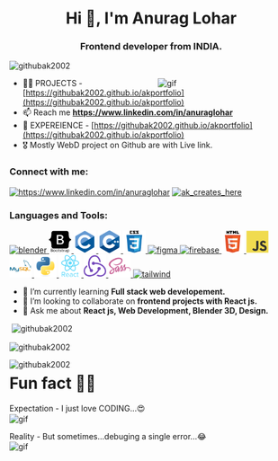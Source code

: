 # <h1 align="center">Hi 👋, I'm Anurag Lohar</h1>
<h3 align="center">Frontend developer from INDIA.</h3>

<p align="left"> <img src="https://komarev.com/ghpvc/?username=githubak2002&label=Profile%20views&color=0e75b6&style=flat" alt="githubak2002" /> </p>

<a href="https://githubak2002.github.io/akportfolio" > 
<img align="right" alt="gif" width="240" src="https://media3.giphy.com/media/qgQUggAC3Pfv687qPC/200.gif?cid=ecf05e47v1kraimdb4zy0ui34inhlaupqlf4yhhcpgokxoa2&ep=v1_gifs_search&rid=200.gif&ct=g">
<a/>


- 👨‍💻 PROJECTS - [https://githubak2002.github.io/akportfolio](https://githubak2002.github.io/akportfolio)
- 📫 Reach me **https://www.linkedin.com/in/anuraglohar**
- 📄 EXPEREIENCE - [https://githubak2002.github.io/akportfolio](https://githubak2002.github.io/akportfolio)
- 🎖️ Mostly WebD project on Github are with Live link. <br>

<h3 align="left">Connect with me:</h3>
<p align="left">
<a href="https://linkedin.com/in/https://www.linkedin.com/in/anuraglohar" target="blank"><img align="center" src="https://raw.githubusercontent.com/rahuldkjain/github-profile-readme-generator/master/src/images/icons/Social/linked-in-alt.svg" alt="https://www.linkedin.com/in/anuraglohar" height="30" width="40" /></a>
<a href="https://instagram.com/ak_creates_here" target="blank"><img align="center" src="https://raw.githubusercontent.com/rahuldkjain/github-profile-readme-generator/master/src/images/icons/Social/instagram.svg" alt="ak_creates_here" height="30" width="40" /></a>
</p>



<h3 align="left">Languages and Tools:</h3>
<p align="left"> <a href="https://www.blender.org/" target="_blank" rel="noreferrer"> <img src="https://download.blender.org/branding/community/blender_community_badge_white.svg" alt="blender" width="40" height="40"/> </a> <a href="https://getbootstrap.com" target="_blank" rel="noreferrer"> <img src="https://raw.githubusercontent.com/devicons/devicon/master/icons/bootstrap/bootstrap-plain-wordmark.svg" alt="bootstrap" width="40" height="40"/> </a> <a href="https://www.cprogramming.com/" target="_blank" rel="noreferrer"> <img src="https://raw.githubusercontent.com/devicons/devicon/master/icons/c/c-original.svg" alt="c" width="40" height="40"/> </a> <a href="https://www.w3schools.com/cpp/" target="_blank" rel="noreferrer"> <img src="https://raw.githubusercontent.com/devicons/devicon/master/icons/cplusplus/cplusplus-original.svg" alt="cplusplus" width="40" height="40"/> </a> <a href="https://www.w3schools.com/css/" target="_blank" rel="noreferrer"> <img src="https://raw.githubusercontent.com/devicons/devicon/master/icons/css3/css3-original-wordmark.svg" alt="css3" width="40" height="40"/> </a> <a href="https://www.figma.com/" target="_blank" rel="noreferrer"> <img src="https://www.vectorlogo.zone/logos/figma/figma-icon.svg" alt="figma" width="40" height="40"/> </a> <a href="https://firebase.google.com/" target="_blank" rel="noreferrer"> <img src="https://www.vectorlogo.zone/logos/firebase/firebase-icon.svg" alt="firebase" width="40" height="40"/> </a> <a href="https://www.w3.org/html/" target="_blank" rel="noreferrer"> <img src="https://raw.githubusercontent.com/devicons/devicon/master/icons/html5/html5-original-wordmark.svg" alt="html5" width="40" height="40"/> </a> <a href="https://developer.mozilla.org/en-US/docs/Web/JavaScript" target="_blank" rel="noreferrer"> <img src="https://raw.githubusercontent.com/devicons/devicon/master/icons/javascript/javascript-original.svg" alt="javascript" width="40" height="40"/> </a> <a href="https://www.mysql.com/" target="_blank" rel="noreferrer"> <img src="https://raw.githubusercontent.com/devicons/devicon/master/icons/mysql/mysql-original-wordmark.svg" alt="mysql" width="40" height="40"/> </a> <a href="https://www.python.org" target="_blank" rel="noreferrer"> <img src="https://raw.githubusercontent.com/devicons/devicon/master/icons/python/python-original.svg" alt="python" width="40" height="40"/> </a> <a href="https://reactjs.org/" target="_blank" rel="noreferrer"> <img src="https://raw.githubusercontent.com/devicons/devicon/master/icons/react/react-original-wordmark.svg" alt="react" width="40" height="40"/> </a> <a href="https://redux.js.org" target="_blank" rel="noreferrer"> <img src="https://raw.githubusercontent.com/devicons/devicon/master/icons/redux/redux-original.svg" alt="redux" width="40" height="40"/> </a> <a href="https://sass-lang.com" target="_blank" rel="noreferrer"> <img src="https://raw.githubusercontent.com/devicons/devicon/master/icons/sass/sass-original.svg" alt="sass" width="40" height="40"/> </a> <a href="https://tailwindcss.com/" target="_blank" rel="noreferrer"> <img src="https://www.vectorlogo.zone/logos/tailwindcss/tailwindcss-icon.svg" alt="tailwind" width="40" height="40"/> </a> </p>

- 🌱 I’m currently learning **Full stack web developement.**
- 👯 I’m looking to collaborate on **frontend projects with React js.**
- 💬 Ask me about **React js, Web Development, Blender 3D, Design.**


<p>&nbsp;<img align="center" src="https://github-readme-stats.vercel.app/api?username=githubak2002&show_icons=true&locale=en" alt="githubak2002" /></p>

<p><img align="center" src="https://github-readme-streak-stats.herokuapp.com/?user=githubak2002&" alt="githubak2002" /></p>

<p><img align="left" src="https://github-readme-stats.vercel.app/api/top-langs?username=githubak2002&show_icons=true&locale=en&layout=compact" alt="githubak2002" /></p>



# Fun fact 🤣😂

Expectation - I just love CODING...😍 <br>
<img align="center" width="200" src="https://media2.giphy.com/media/Ws6T5PN7wHv3cY8xy8/200w.gif?cid=ecf05e479uieonuieykq83wfk660he4zye1sxd14sn3k1rfr&ep=v1_gifs_search&rid=200w.gif&ct=g" alt="gif" />

Reality - But sometimes...debuging a single error...😂 <br>
<img align="center" width="200" src="https://media0.giphy.com/media/zOvBKUUEERdNm/200w.gif?cid=ecf05e47v1kraimdb4zy0ui34inhlaupqlf4yhhcpgokxoa2&ep=v1_gifs_search&rid=200w.gif&ct=g" alt="gif" />


